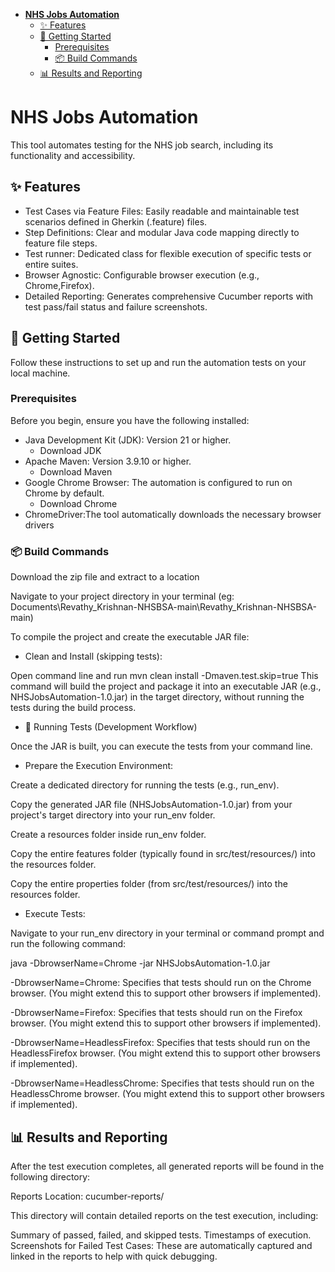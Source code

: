 <!-- TOC -->
* [**NHS Jobs Automation**](#nhs-jobs-automation)
  * [✨ Features](#-features)
  * [🚀 Getting Started](#-getting-started)
    * [Prerequisites](#prerequisites)
    * [📦 Build Commands](#-build-commands)
  * [📊 Results and Reporting](#-results-and-reporting)
<!-- TOC -->

# **NHS Jobs Automation**

This tool automates testing for the NHS job search, including its functionality and accessibility.

## ✨ Features

* Test Cases via Feature Files: Easily readable and maintainable test scenarios defined in Gherkin (.feature) files.
* Step Definitions: Clear and modular Java code mapping directly to feature file steps.
* Test runner: Dedicated class for flexible execution of specific tests or entire suites.
* Browser Agnostic: Configurable browser execution (e.g., Chrome,Firefox).
* Detailed Reporting: Generates comprehensive Cucumber reports with test pass/fail status and failure screenshots.

## 🚀 Getting Started

Follow these instructions to set up and run the automation tests on your local machine.

###  Prerequisites

Before you begin, ensure you have the following installed:

* Java Development Kit (JDK): Version 21 or higher.
  * Download JDK
* Apache Maven: Version 3.9.10 or higher.
  * Download Maven
* Google Chrome Browser: The automation is configured to run on Chrome by default.
  * Download Chrome
* ChromeDriver:The tool automatically downloads the necessary browser drivers

### 📦 Build Commands
Download the zip file and extract to a location

Navigate to your project directory in your terminal (eg: Documents\Revathy_Krishnan-NHSBSA-main\Revathy_Krishnan-NHSBSA-main)

To compile the project and create the executable JAR file:

* Clean and Install (skipping tests):

Open command line and run mvn clean install -Dmaven.test.skip=true
This command will build the project and package it into an executable JAR (e.g., NHSJobsAutomation-1.0.jar) in the target directory, without running the tests during the build process.

* 🏃 Running Tests (Development Workflow)

Once the JAR is built, you can execute the tests from your command line.

* Prepare the Execution Environment:

Create a dedicated directory for running the tests (e.g., run_env).

Copy the generated JAR file (NHSJobsAutomation-1.0.jar) from your project's target directory into your run_env folder.

Create a resources folder inside run_env folder.

Copy the entire features folder (typically found in src/test/resources/) into the resources folder.

Copy the entire properties folder (from src/test/resources/) into the resources folder.

* Execute Tests:

Navigate to your run_env directory in your terminal or command prompt and run the following command:

java -DbrowserName=Chrome -jar NHSJobsAutomation-1.0.jar 

-DbrowserName=Chrome: Specifies that tests should run on the Chrome browser. (You might extend this to support other browsers if implemented).

-DbrowserName=Firefox: Specifies that tests should run on the Firefox browser. (You might extend this to support other browsers if implemented).

-DbrowserName=HeadlessFirefox: Specifies that tests should run on the HeadlessFirefox browser. (You might extend this to support other browsers if implemented).

-DbrowserName=HeadlessChrome: Specifies that tests should run on the HeadlessChrome browser. (You might extend this to support other browsers if implemented).
## 📊 Results and Reporting

After the test execution completes, all generated reports will be found in the following directory:

Reports Location: cucumber-reports/

This directory will contain detailed reports on the test execution, including:

Summary of passed, failed, and skipped tests.
Timestamps of execution.
Screenshots for Failed Test Cases: These are automatically captured and linked in the reports to help with quick debugging.


